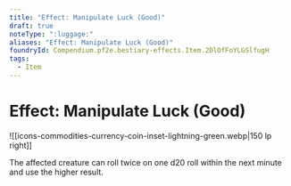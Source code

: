 ```yaml
---
title: "Effect: Manipulate Luck (Good)"
draft: true
noteType: ":luggage:"
aliases: "Effect: Manipulate Luck (Good)"
foundryId: Compendium.pf2e.bestiary-effects.Item.2DlOfFoYLGSlfugH
tags:
  - Item
---
```


# Effect: Manipulate Luck (Good)
![[icons-commodities-currency-coin-inset-lightning-green.webp|150 lp right]]

The affected creature can roll twice on one d20 roll within the next minute and use the higher result.
